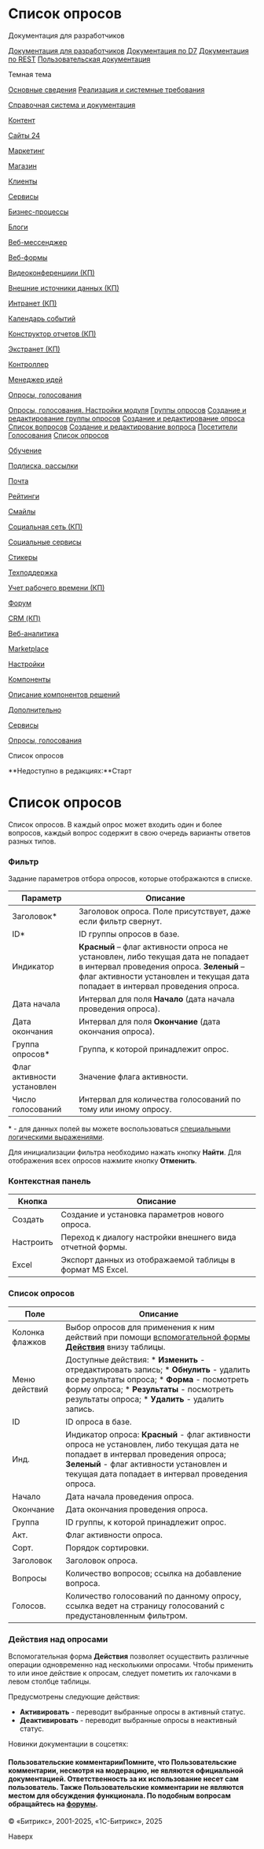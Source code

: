 # Список опросов

Документация для разработчиков

[Документация для разработчиков](https://dev.1c-bitrix.ru/api_help/)
[Документация по D7](https://dev.1c-bitrix.ru/api_d7/)
[Документация по REST](https://dev.1c-bitrix.ru/rest_help/)
[Пользовательская документация](https://dev.1c-bitrix.ru/user_help/)

Темная тема

[Основные сведения](/user_help/index.php)
[Реализация и системные требования](/user_help/reqintro.php)

[Справочная система и документация](/user_help/help/index.php)

[Контент](/user_help/content/index.php)

[Сайты 24](/user_help/sites24/index.php)

[Маркетинг](/user_help/marketing/index.php)

[Магазин](/user_help/store/index.php)

[Клиенты](/user_help/clients/index.php)

[Сервисы](/user_help/service/index.php)

[Бизнес-процессы](/user_help/service/bizproc/index.php)

[Блоги](/user_help/service/blogs/index.php)

[Веб-мессенджер](/user_help/service/im/index.php)

[Веб-формы](/user_help/service/form/index.php)

[Видеоконференциии (КП)](/user_help/service/video/index.php)

[Внешние источники данных (КП)](/user_help/service/xdi/index.php)

[Интранет (КП)](/user_help/service/intranet/index.php)

[Календарь событий](/user_help/service/event_calendar/index.php)

[Конструктор отчетов (КП)](/user_help/service/report/index.php)

[Экстранет (КП)](/user_help/service/extranet/index.php)

[Контроллер](/user_help/service/controller/index.php)

[Менеджер идей](/user_help/service/idea/index.php)

[Опросы, голосования](/user_help/service/vote/index.php)

[Опросы, голосования. Настройки модуля](/user_help/service/vote/settings.php)
[Группы опросов](/user_help/service/vote/vote_channel_list.php)
[Создание и редактирование группы опросов](/user_help/service/vote/vote_channel_edit.php)
[Создание и редактирование опроса](/user_help/service/vote/vote_edit.php)
[Список вопросов](/user_help/service/vote/vote_question_list.php)
[Создание и редактирование вопроса](/user_help/service/vote/vote_question_edit.php)
[Посетители](/user_help/service/vote/vote_user_list.php)
[Голосования](/user_help/service/vote/vote_user_votes.php)
[Список опросов](/user_help/service/vote/vote_list.php)

[Обучение](/user_help/service/learning/index.php)

[Подписка, рассылки](/user_help/service/subscribe/index.php)

[Почта](/user_help/service/mail/index.php)

[Рейтинги](/user_help/service/rating/index.php)

[Смайлы](/user_help/service/smile/index.php)

[Социальная сеть (КП)](/user_help/service/socialnetwork/index.php)

[Социальные сервисы](/user_help/service/socialservices/index.php)

[Стикеры](/user_help/service/stickers/index.php)

[Техподдержка](/user_help/service/support/index.php)

[Учет рабочего времени (КП)](/user_help/service/timeman/index.php)

[Форум](/user_help/service/forum/index.php)

[CRM (КП)](/user_help/service/crm/index.php)

[Веб-аналитика](/user_help/statistic/index.php)

[Marketplace](/user_help/marketplace/index.php)

[Настройки](/user_help/settings/index.php)

[Компоненты](/user_help/components/index.php)

[Описание компонентов решений](/user_help/description_decisions/index.php)

[Дополнительно](/user_help/additional/index.php)

[Сервисы](/user_help/service/index.php)

[Опросы, голосования](/user_help/service/vote/index.php)

Список опросов

**Недоступно в редакциях:**Старт

# Список опросов

Список опросов. В каждый опрос может входить один и более вопросов, каждый вопрос содержит в свою очередь варианты ответов разных типов.

  

### Фильтр

Задание параметров отбора опросов, которые отображаются в списке.

| Параметр | Описание |
| --- | --- |
| Заголовок\* | Заголовок опроса. Поле присутствует, даже если фильтр свернут. |
| ID\* | ID группы опросов в базе. |
| Индикатор | **Красный** – флаг активности опроса не установлен, либо текущая дата не попадает в интервал проведения опроса.   **Зеленый** – флаг активности установлен и текущая дата попадает в интервал проведения опроса. |
| Дата начала | Интервал для поля **Начало** (дата начала проведения опроса). |
| Дата окончания | Интервал для поля **Окончание** (дата окончания опроса). |
| Группа опросов\* | Группа, к которой принадлежит опрос. |
| Флаг активности установлен | Значение флага активности. |
| Число голосований | Интервал для количества голосований по тому или иному опросу. |

\* - для данных полей вы можете воспользоваться [специальными логическими выражениями](https://dev.1c-bitrix.ru/api_help/main/general/filter.php).

Для инициализации фильтра необходимо нажать кнопку **Найти**. Для отображения всех опросов нажмите кнопку **Отменить**.

### Контекстная панель

| Кнопка | Описание |
| --- | --- |
| Создать | Создание и установка параметров нового опроса. |
| Настроить | Переход к диалогу настройки внешнего вида отчетной формы. |
| Excel | Экспорт данных из отображаемой таблицы в формат MS Excel. |

### Список опросов

| Поле | Описание |
| --- | --- |
| Колонка флажков | Выбор опросов для применения к ним действий при помощи [вспомогательной формы **Действия**](#act) внизу таблицы. |
| Меню   действий | Доступные действия:  * **Изменить** - отредактировать запись; * **Обнулить** - удалить все результаты опроса; * **Форма** - посмотреть форму опроса; * **Результаты** - посмотреть результаты опроса; * **Удалить** - удалить запись. |
| ID | ID опроса в базе. |
| Инд. | Индикатор опроса:   **Красный** - флаг активности опроса не установлен, либо текущая дата не попадает в интервал проведения опроса;   **Зеленый** - флаг активности установлен и текущая дата попадает в интервал проведения опроса. |
| Начало | Дата начала проведения опроса. |
| Окончание | Дата окончания проведения опроса. |
| Группа | ID группы, к которой принадлежит опрос. |
| Акт. | Флаг активности опроса. |
| Сорт. | Порядок сортировки. |
| Заголовок | Заголовок опроса. |
| Вопросы | Количество вопросов; ссылка на добавление вопроса. |
| Голосов. | Количество голосований по данному опросу, ссылка ведет на страницу голосований с предустановленным фильтром. |

### Действия над опросами

Вспомогательная форма **Действия** позволяет осуществить различные операции одновременно над несколькими опросами. Чтобы применить то или иное действие к опросам, следует пометить их галочками в левом столбце таблицы.

Предусмотрены следующие действия:

* **Активировать** - переводит выбранные опросы в активный статус.
* **Деактивировать** - переводит выбранные опросы в неактивный статус.

Новинки документации в соцсетях:

#### Пользовательские комментарииПомните, что Пользовательские комментарии, несмотря на модерацию, не являются официальной документацией. Ответственность за их использование несет сам пользователь. Также Пользовательские комментарии не являются местом для обсуждения функционала. По подобным вопросам обращайтесь на [форумы](http://dev.1c-bitrix.ru/community/forums/group1/).

© «Битрикс», 2001-2025, «1С-Битрикс», 2025

Наверх